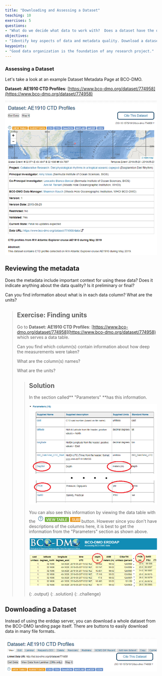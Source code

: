 ```yaml
---
title: "Downloading and Assessing a Dataset"
teaching: 10
exercises: 5
questions:
- "What do we decide what data to work with?  Does a dataset have the quality and metadata we need to analyze it?"
objectives:
- "Identify key aspects of data and metadata quality. Download a dataset and assess it."
keypoints:
- "Good data organization is the foundation of any research project."
---
```



### Assessing a Dataset

Let's take a look at an example Dataset Metadata Page at BCO-DMO. 

**Dataset: AE1910 CTD Profiles**: [https://www.bco-dmo.org/dataset/774958](https://www.bco-dmo.org/dataset/774958)

![AE1910_CTD_page1](../fig/AE1910_CTD_page1.png)

## Reviewing the metadata

Does the metadata include important context for using these data?  Does it indicate anything about the data quality? Is it preliminary or final?

Can you find information about what is in each data column?  What are the units?





> ## Exercise: Finding units
>
> Go to **Dataset: AE1910 CTD Profiles**: [https://www.bco-dmo.org/dataset/774958](https://www.bco-dmo.org/dataset/774958) which serves a data table.  
>
> Can you find which column(s) contain information about how deep the measurements were taken?
>
> What are the column(s) names?  
> 
> What are the units?
>
> > ## Solution
> > In the section called** "Parameters" **has this information.
> >
> > ![exercise vertical cols](../fig/AE1910_CTD_vertical_solution.png)
> > 
> > You can also see this information by viewing the data table with the <img src = "../fig/view_table.png"> button.  However since you don't have descriptions of the columns here, it is best to get the information from the "Parameters" section as shown above.
> > 
> > ![exercise vertical cols2](../fig/vertical_solution2.png)
> > 
> > {: .output}
> {: .solution}
{: .challenge}

## Downloading a Dataset

Instead of using the erddap server, you can download a whole dataset from the BCO-DMO landing page itself. There are buttons to easily download data in many file formats.

![AE1910_CTD bottle badges](../fig/AE1910_CTD_badges.png)

